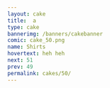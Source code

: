 ```yaml
---
layout: cake
title:  a
type: cake
bannerimg: /banners/cakebanner
comic: cake_50.png
name: Shirts
hovertext: heh heh
next: 51
prev: 49
permalink: cakes/50/
---
```

